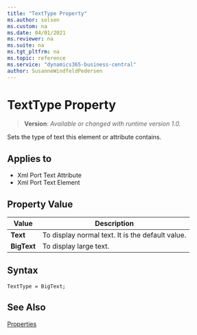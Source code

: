 ```yaml
---
title: "TextType Property"
ms.author: solsen
ms.custom: na
ms.date: 04/01/2021
ms.reviewer: na
ms.suite: na
ms.tgt_pltfrm: na
ms.topic: reference
ms.service: "dynamics365-business-central"
author: SusanneWindfeldPedersen
---
```

[//]: # (START>DO_NOT_EDIT)
[//]: # (IMPORTANT:Do not edit any of the content between here and the END>DO_NOT_EDIT.)
[//]: # (Any modifications should be made in the .xml files in the ModernDev repo.)
# TextType Property
> **Version**: _Available or changed with runtime version 1.0._

Sets the type of text this element or attribute contains.

## Applies to
-   Xml Port Text Attribute
-   Xml Port Text Element

## Property Value

|Value|Description|
|-----------|---------------------------------------|
|**Text**|To display normal text. It is the default value.|
|**BigText**|To display large text.|

[//]: # (IMPORTANT: END>DO_NOT_EDIT)


## Syntax

```AL
TextType = BigText;
```

## See Also  

[Properties](devenv-properties.md)